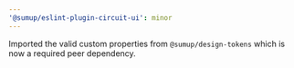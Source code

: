 ```yaml
---
'@sumup/eslint-plugin-circuit-ui': minor
---
```


Imported the valid custom properties from `@sumup/design-tokens` which is now a required peer dependency.
